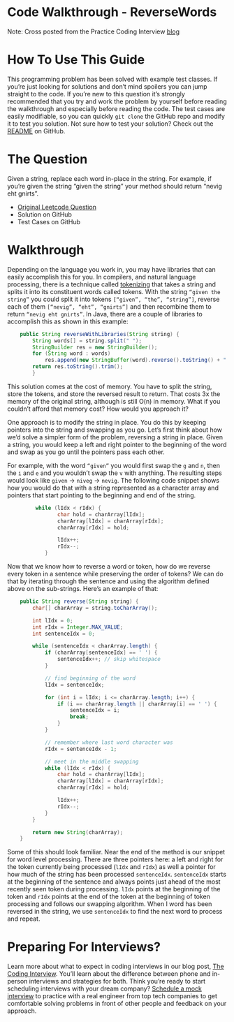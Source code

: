 # Code Walkthrough - ReverseWords

Note: Cross posted from the Practice Coding Interview [blog](https://www.practicecodinginterview.com/blog?SQF_SOURCE=github)

# How To Use This Guide

This programming problem has been solved with example test classes. If you’re just looking for solutions and don’t mind spoilers you can jump straight to the code. If you’re new to this question it’s strongly recommended that you try and work the problem by yourself before reading the walkthrough and especially before reading the code. The test cases are easily modifiable, so you can quickly `git clone` the GitHub repo and modify it to test you solution. Not sure how to test your solution? Check out the [README](https://github.com/practicecodinginterview/PracticeCodingInterview.com) on GitHub.

# The Question
Given a string, replace each word in-place in the string. For example, if you’re given the string “given the string” your method should return “nevig eht gnirts”.

* [Original Leetcode Question](https://leetcode.com/articles/reverse-words-in-a-string/#)
* Solution on GitHub
* Test Cases on GitHub


# Walkthrough

Depending on the language you work in, you may have libraries that can easily accomplish this for you. In compilers, and natural language processing, there is a technique called [tokenizing](https://en.wikipedia.org/wiki/Lexical_analysis#Tokenization) that takes a string and splits it into its constituent words called tokens. With the string `“given the string”` you could split it into tokens `[“given”, “the”, “string”]`, reverse each of them `[“nevig”, “eht”, “gnirts”]` and then recombine them to return `“nevig eht gnirts”`. In Java, there are a couple of libraries to accomplish this as shown in this example:

```java
    public String reverseWithLibraries(String string) {
        String words[] = string.split(" ");
        StringBuilder res = new StringBuilder();
        for (String word : words)
            res.append(new StringBuffer(word).reverse().toString() + " ");
        return res.toString().trim();
        }
```

This solution comes at the cost of memory. You have to split the string, store the tokens, and store the reversed result to return. That costs 3x the memory of the original string, although is still O(n) in memory. What if you couldn’t afford that memory cost? How would you approach it?

One approach is to modify the string in place. You do this by keeping pointers into the string and swapping as you go. Let’s first think about how we’d solve a simpler form of the problem, reversing a string in place. Given a string, you would keep a left and right pointer to the beginning of the word and swap as you go until the pointers pass each other.

For example, with the word `“given”` you would first swap the `g` and `n`, then the `i` and `e` and you wouldn’t swap the `v` with anything. The resulting steps would look like `given` -> `niveg` -> `nevig`. The following code snippet shows how you would do that with a string represented as a character array and pointers that start pointing to the beginning and end of the string.

```java
         while (lIdx < rIdx) {
                char hold = charArray[lIdx];
                charArray[lIdx] = charArray[rIdx];
                charArray[rIdx] = hold;

                lIdx++;
                rIdx--;
            }
```

Now that we know how to reverse a word or token, how do we reverse every token in a sentence while preserving the order of tokens? We can do that by iterating through the sentence and using the algorithm defined above on the sub-strings. Here’s an example of that:

```java
    public String reverse(String string) {
        char[] charArray = string.toCharArray();

        int lIdx = 0;
        int rIdx = Integer.MAX_VALUE;
        int sentenceIdx = 0;

        while (sentenceIdx < charArray.length) {
            if (charArray[sentenceIdx] == ' ') {
                sentenceIdx++; // skip whitespace
            }

            // find beginning of the word
            lIdx = sentenceIdx;

            for (int i = lIdx; i <= charArray.length; i++) {
                if (i == charArray.length || charArray[i] == ' ') {
                    sentenceIdx = i;
                    break;
                }
            }

            // remember where last word character was
            rIdx = sentenceIdx - 1;

            // meet in the middle swapping
            while (lIdx < rIdx) {
                char hold = charArray[lIdx];
                charArray[lIdx] = charArray[rIdx];
                charArray[rIdx] = hold;

                lIdx++;
                rIdx--;
            }
        }

        return new String(charArray);
    }
```

Some of this should look familiar. Near the end of the method is our snippet for word level processing. There are three pointers here: a left and right for the token currently being processed (`lIdx` and `rIdx`) as well a pointer for how much of the string has been processed `sentenceIdx`. `sentenceIdx` starts at the beginning of the sentence and always points just ahead of the most recently seen token during processing. `lIdx` points at the beginning of the token and `rIdx` points at the end of the token at the beginning of token processing and follows our swapping algorithm. When I word has been reversed in the string, we use `sentenceIdx` to find the next word to process and repeat.

# Preparing For Interviews?
Learn more about what to expect in coding interviews in our blog post, [The Coding Interview](http://www.practicecodinginterview.com/blog/2019/5/20/the-coding-interview?SQF_SOURCE=github). You’ll learn about the difference between phone and in-person interviews and strategies for both. Think you’re ready to start scheduling interviews with your dream company? [Schedule a mock interview](http://www.practicecodinginterview.com/schedule-an-interview?SQF_SOURCE=github) to practice with a real engineer from top tech companies to get comfortable solving problems in front of other people and feedback on your approach.

